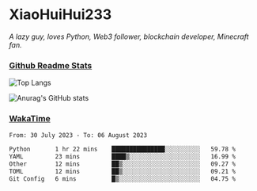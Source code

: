 # XiaoHuiHui233

*A lazy guy, loves Python, Web3 follower, blockchain developer, Minecraft fan.*

### [Github Readme Stats](https://github.com/anuraghazra/github-readme-stats)

![Top Langs](https://github-readme-stats.vercel.app/api/top-langs/?username=XiaoHuiHui233&layout=compact&theme=github_dark)

![Anurag's GitHub stats](https://github-readme-stats.vercel.app/api?username=XiaoHuiHui233&show_icons=true&theme=github_dark)

### [WakaTime](https://wakatime.com)

<!--START_SECTION:waka-->

```txt
From: 30 July 2023 - To: 06 August 2023

Python       1 hr 22 mins    ███████████████░░░░░░░░░░   59.78 %
YAML         23 mins         ████▒░░░░░░░░░░░░░░░░░░░░   16.99 %
Other        12 mins         ██▒░░░░░░░░░░░░░░░░░░░░░░   09.27 %
TOML         12 mins         ██▒░░░░░░░░░░░░░░░░░░░░░░   09.21 %
Git Config   6 mins          █▒░░░░░░░░░░░░░░░░░░░░░░░   04.75 %
```

<!--END_SECTION:waka-->
